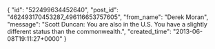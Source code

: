  {
   "id": "522499634452640",
   "post_id": "462493170453287_496116653757605",
   "from_name": "Derek Moran",
   "message": "Scott Duncan: You are also in the U.S. You have a slightly different status than the commonwealth.",
   "created_time": "2013-06-08T19:11:27+0000"
 }
